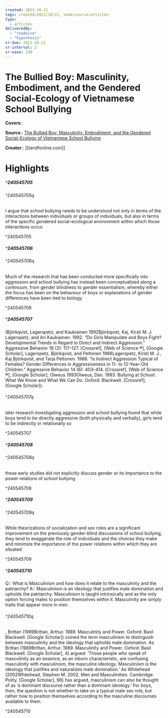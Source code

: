 ```yaml
---
created: 2021-10-21
tags: created/2021/10/21, node/source/articles
type: 
  - articles
deliveredBy: 
  - "readwise"
  - "hypothesis"
sr-due: 2021-10-21
sr-interval: 2
sr-ease: 230
---
```

# The Bullied Boy: Masculinity, Embodiment, and the Gendered Social-Ecology of Vietnamese School Bullying

**Covers**:: 

**Source**:: [The Bullied Boy: Masculinity, Embodiment, and the Gendered Social-Ecology of Vietnamese School Bullying](https://www.tandfonline.com/doi/full/10.1080/09540253.2018.1458076)

**Creator**:: [[tandfonline.com]]

# Highlights
##### ^240545705



###### ^240545705q

I argue that school bullying needs to be understood not only in terms of the interactions between individuals or groups of individuals, but also in terms of the specific gendered social-ecological environment within which those interactions occur. 

^240545705

##### ^240545706



###### ^240545706q

Much of the research that has been conducted more specifically into aggression and school bullying has instead been conceptualized along a continuum, from gender blindness to gender essentialism, whereby either the focus has been on the behaviour of boys or explanations of gender differences have been tied to biology 

^240545706

##### ^240545707



(Björkqvist, Lagerspetz, and Kaukiainen 1992Björkqvist, Kaj, Kirsti M. J. Lagerspetz, and Ari Kaukiainen. 1992. “Do Girls Manipulate and Boys Fight? Developmental Trends in Regard to Direct and Indirect Aggression.” Aggressive Behavior 18 (2): 117–127. [Crossref], [Web of Science ®], [Google Scholar]; Lagerspetz, Björkqvist, and Peltonen 1988Lagerspetz, Kirsti M. J., Kaj Björkqvist, and Tarja Peltonen. 1988. “Is Indirect Aggression Typical of Females? Gender Differences in Aggressiveness in 11- to 12-Year-Old Children.” Aggressive Behavior 14 (6): 403–414. [Crossref], [Web of Science ®], [Google Scholar]; Olweus 1993Olweus, Dan. 1993. Bullying at School: What We Know and What We Can Do. Oxford: Blackwell. [Crossref], [Google Scholar]).  

###### ^240545707q

later research investigating aggression and school bullying found that while boys tend to be directly aggressive (both physically and verbally), girls tend to be indirectly or relationally so 

^240545707

##### ^240545708



###### ^240545708q

these early studies did not explicitly discuss gender or its importance to the power relations of school bullying 

^240545708

##### ^240545709



###### ^240545709q

While theorizations of socialization and sex roles are a significant improvement on the previously gender-blind discussions of school bullying, they tend to exaggerate the role of individuals and the choices they make and minimize the importance of the power relations within which they are situated 

^240545709

##### ^240545710



Q:: What is Masculinism and how does it relate to the masculinity and the patriarchy? 
A::
Masculinism is an ideology that justifies male domination and upholds the patriarchy. Masculinism is taught intrinsically and as the only option forcing males to position themselves within it. Masculinity are simply traits that appear more in men.  

###### ^240545710q

, Brittan (1989Brittan, Arthur. 1989. Masculinity and Power. Oxford: Basil Blackwell. [Google Scholar]) coined the term masculinism to distinguish between masculinity and the ideology that upholds male domination. As Brittan (1989Brittan, Arthur. 1989. Masculinity and Power. Oxford: Basil Blackwell. [Google Scholar], 4) argued: ‘Those people who speak of masculinity as an essence, as an inborn characteristic, are confusing masculinity with masculinism, the masculine ideology. Masculinism is the ideology that justifies and naturalizes male domination.’ As Whitehead (2002Whitehead, Stephen M. 2002. Men and Masculinities. Cambridge: Polity. [Google Scholar], 98) has argued, masculinism can also be thought of as ‘a dominant discourse rather than a dominant ideology.’ For boys, then, the question is not whether to take on a typical male sex role, but rather how to position themselves according to the masculine discourses available to them. 

^240545710

